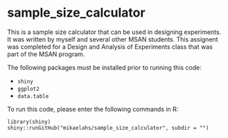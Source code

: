 # sample_size_calculator
This is a sample size calculator that can be used in designing experiments. It was written by myself and several other MSAN students. This assignent was completed for a Design and Analysis of Experiments class that was part of the MSAN program.

The following packages must be installed prior to running this code:

- `shiny`
- `ggplot2`
- `data.table`

To run this code, please enter the following commands in R:

```
library(shiny)
shiny::runGitHub("mikaelahs/sample_size_calculator", subdir = "")
```
